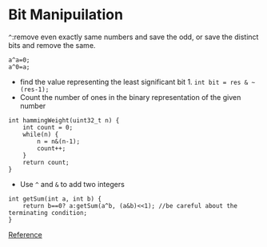 # Bit Manipuilation
`^`:remove even exactly same numbers and save the odd, or save the distinct bits and remove the same.
```
a^a=0;
a^0=a;
```
-  find the value representing the least significant bit 1.
`int bit = res & ~(res-1);`
- Count the number of ones in the binary representation of the given number
```
int hammingWeight(uint32_t n) {
	int count = 0;
	while(n) {
		n = n&(n-1);
		count++;
	}
	return count;
}
```
- Use `^` and `&` to add two integers
```
int getSum(int a, int b) {
    return b==0? a:getSum(a^b, (a&b)<<1); //be careful about the terminating condition;
}
```

[Reference](https://leetcode.com/problems/sum-of-two-integers/discuss/84278/A-summary%3A-how-to-use-bit-manipulation-to-solve-problems-easily-and-efficiently)

